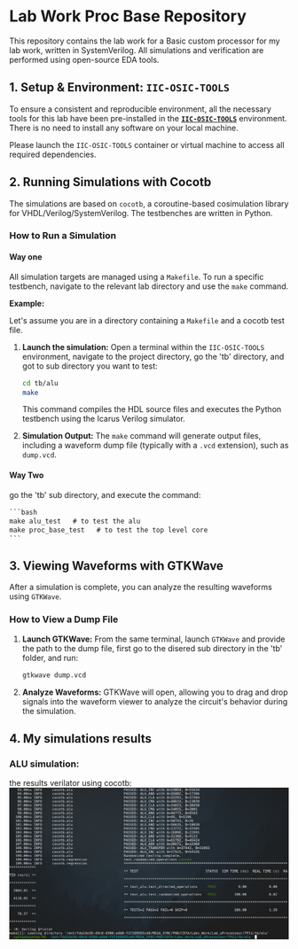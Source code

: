 # Lab Work Proc Base Repository

This repository contains the lab work for a Basic custom processor for my lab work, written in SystemVerilog. All simulations and verification are performed using open-source EDA tools.

## 1. Setup & Environment: `IIC-OSIC-TOOLS`

To ensure a consistent and reproducible environment, all the necessary tools for this lab have been pre-installed in the **[`IIC-OSIC-TOOLS`](https://github.com/iic-jku/IIC-OSIC-TOOLS)** environment. There is no need to install any software on your local machine.

Please launch the `IIC-OSIC-TOOLS` container or virtual machine to access all required dependencies.

## 2. Running Simulations with Cocotb

The simulations are based on `cocotb`, a coroutine-based cosimulation library for VHDL/Verilog/SystemVerilog. The testbenches are written in Python.

### How to Run a Simulation

#### Way one

All simulation targets are managed using a `Makefile`. To run a specific testbench, navigate to the relevant lab directory and use the `make` command.

**Example:**

Let's assume you are in a directory containing a `Makefile` and a cocotb test file.

1.  **Launch the simulation:**
    Open a terminal within the `IIC-OSIC-TOOLS` environment, navigate to the project directory, go the 'tb' directory, and got to sub directory you want to test:

    ```bash
    cd tb/alu
    make
    ```

    This command compiles the HDL source files and executes the Python testbench using the Icarus Verilog simulator.

2.  **Simulation Output:**
    The `make` command will generate output files, including a waveform dump file (typically with a `.vcd` extension), such as `dump.vcd`.

#### Way Two

go the 'tb' sub directory, and execute the command:

    ```bash
    make alu_test   # to test the alu
    make proc_base_test   # to test the top level core
    ```

## 3. Viewing Waveforms with GTKWave

After a simulation is complete, you can analyze the resulting waveforms using `GTKWave`.

### How to View a Dump File

1.  **Launch GTKWave:**
    From the same terminal, launch `GTKWave` and provide the path to the dump file, first go to the disered sub directory in the 'tb' folder, and run:

    ```bash
    gtkwave dump.vcd
    ```

2.  **Analyze Waveforms:**
    GTKWave will open, allowing you to drag and drop signals into the waveform viewer to analyze the circuit's behavior during the simulation.

## 4. My simulations results

### ALU simulation:

the results verilator using cocotb:
![`alu cocotb`](simulations/alu_cocotb.png)

